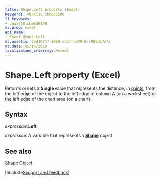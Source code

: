 ```yaml
---
title: Shape.Left property (Excel)
keywords: vbaxl10.chm636100
f1_keywords:
- vbaxl10.chm636100
ms.prod: excel
api_name:
- Excel.Shape.Left
ms.assetid: 4bd1971f-8669-adcf-3b79-8a7985b17d7a
ms.date: 05/14/2019
localization_priority: Normal
---
```



# Shape.Left property (Excel)

Returns or sets a  **Single** value that represents the distance, in [points](../language/glossary/vbe-glossary.md#point), from the left edge of the object to the left edge of column A (on a worksheet) or the left edge of the chart area (on a chart).


## Syntax

_expression_.**Left**

_expression_ A variable that represents a **[Shape](Excel.Shape.md)** object.


## See also


[Shape Object](Excel.Shape.md)

[!include[Support and feedback](~/includes/feedback-boilerplate.md)]